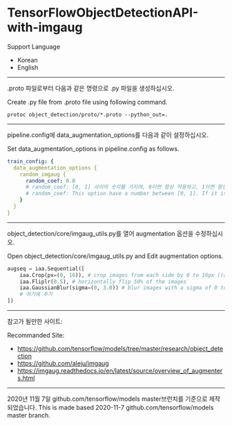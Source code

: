 # TensorFlowObjectDetectionAPI-with-imgaug

Support Language
- Korean
- English

---
.proto 파일로부터 다음과 같은 명령으로 .py 파일을 생성하십시오.

Create .py file from .proto file using following command.

`protoc object_detection/proto/*.proto --python_out=.`

---
pipeline.config에 data_augmentation_options를 다음과 같이 설정하십시오.

Set data_augmentation_options in pipeline.config as follows.
```yaml
train_config: {
  data_augmentation_options {
    random_imgaug {
      random_coef: 0.0
      # random_coef: [0, 1] 사이의 숫자를 가지며, 0이면 항상 적용하고, 1이면 항상 원본 이미지를 사용합니다. 이 옵션은 선택이므로 지워도 되며, 기본값은 0.0입니다.
      # random_coef: This option have a number between [0, 1]. If it is 0, augmented image is always used. If it is 1, original image is always used. It can be deleted. default: 0.0
    }
  }
}
```

---
object_detection/core/imgaug_utils.py를 열어 augmentation 옵션을 수정하십시오.

Open object_detection/core/imgaug_utils.py and Edit augmentation options.

```python
augseq = iaa.Sequential([
    iaa.Crop(px=(0, 16)), # crop images from each side by 0 to 16px (randomly chosen)
    iaa.Fliplr(0.5), # horizontally flip 50% of the images
    iaa.GaussianBlur(sigma=(0, 3.0)) # blur images with a sigma of 0 to 3.0
    # 여기에 추가
])
```

---
참고가 될만한 사이트:

Recommanded Site:
- https://github.com/tensorflow/models/tree/master/research/object_detection
- https://github.com/aleju/imgaug
- https://imgaug.readthedocs.io/en/latest/source/overview_of_augmenters.html

---
2020년 11월 7일 github.com/tensorflow/models master브런치를 기준으로 제작되었습니다.
This is made based 2020-11-7 github.com/tensorflow/models master branch.
